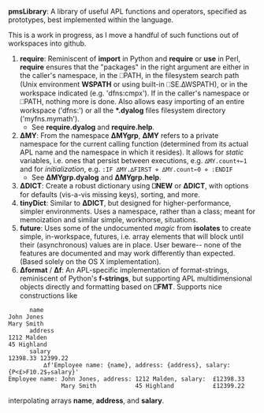 __pmsLibrary__: A library of useful APL functions and operators, specified as prototypes, best implemented within the language. 

This is a work in progress, as I move a handful of such functions out of workspaces into github.

1. __require__: Reminiscent of __import__ in Python and __require__ or __use__ in Perl, __require__ ensures that the "packages" in the right argument are either in the caller's namespace, in the ⎕PATH, in the filesystem search path (Unix environment __WSPATH__ or using built-in ⎕SE.∆WSPATH), or in the workspace indicated (e.g. 'dfns:cmpx'). If in the caller's namespace or ⎕PATH, nothing more is done. Also allows easy importing of an entire workspace ('dfns:') or all the __\*.dyalog__ files filesystem directory ('myfns.mymath').
   * See __require.dyalog__ and __require.help__.
2. __∆MY__: From the namespace __∆MYgrp__, __∆MY__ refers to a private namespace for the current calling function (determined from its actual APL name and the namespace in which it resides). It allows for *static* variables, i.e. ones that persist between executions, e.g. ``∆MY.count+←1`` 
and for *initialization*, e.g. 
``:IF ∆MY.∆FIRST ⋄ ∆MY.count←0 ⋄ :ENDIF``
   * See __∆MYgrp.dyalog__ and __∆MYgrp.help__.
3. __∆DICT__: Create a robust dictionary using __⎕NEW__ or __∆DICT__, with options for defaults (vis-a-vis missing keys), sorting, and more.
4. __tinyDict__: Similar to __∆DICT__, but designed for higher-performance, simpler environments. Uses a namespace, rather than a class; meant for memoization and similar simple, workhorse, situations.
5. __future__: Uses some of the undocumented _magic_ from __isolates__ to create simple, in-workspace, futures, i.e. array elements that will block until their (asynchronous) values are in place. User beware-- none of the features are documented and may work differently than expected. (Based solely on the OS X implementation).
6. __∆format__ / __∆f__: An APL-specific implementation of format-strings, reminiscent of Python's __f-strings__, but supporting APL multidimensional objects directly and formatting based on __⎕FMT__. Supports nice constructions like 
```
      name
John Jones
Mary Smith
      address
1212 Malden
45 Highland
      salary
12398.33 12399.22
          ∆f'Employee name: {name}, address: {address}, salary: {P<£>F10.2$⍪salary}'
Employee name: John Jones, address: 1212 Malden, salary:  £12398.33
               Mary Smith           45 Highland           £12399.22
```
   interpolating arrays __name__, __address__, and __salary__.
